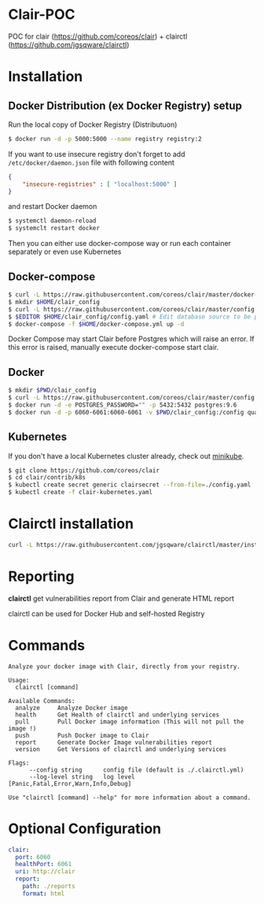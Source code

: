 # Clair-POC
POC for clair (https://github.com/coreos/clair) + clairctl (https://github.com/jgsqware/clairctl)

# Installation

## Docker Distribution (ex Docker Registry) setup
Run the local copy of Docker Registry (Distributuon)
```bash
$ docker run -d -p 5000:5000 --name registry registry:2
```
If you want to use insecure registry don't forget to add `/etc/docker/daemon.json` file with following content
```json
{
    "insecure-registries" : [ "localhost:5000" ]
}
```
and restart Docker daemon

```bash
$ systemctl daemon-reload
$ systemclt restart docker
```
Then you can either use docker-compose way or run each container separately or even use Kubernetes

## Docker-compose

```bash
$ curl -L https://raw.githubusercontent.com/coreos/clair/master/docker-compose.yml -o $HOME/docker-compose.yml
$ mkdir $HOME/clair_config
$ curl -L https://raw.githubusercontent.com/coreos/clair/master/config.example.yaml -o $HOME/clair_config/config.yaml
$ $EDITOR $HOME/clair_config/config.yaml # Edit database source to be postgresql://postgres:password@postgres:5432?sslmode=disable
$ docker-compose -f $HOME/docker-compose.yml up -d
```
Docker Compose may start Clair before Postgres which will raise an error. If this error is raised, manually execute docker-compose start clair.

## Docker

```bash
$ mkdir $PWD/clair_config
$ curl -L https://raw.githubusercontent.com/coreos/clair/master/config.example.yaml -o $PWD/clair_config/config.yaml
$ docker run -d -e POSTGRES_PASSWORD="" -p 5432:5432 postgres:9.6
$ docker run -d -p 6060-6061:6060-6061 -v $PWD/clair_config:/config quay.io/coreos/clair-git:latest config=/config/config.yaml
```

## Kubernetes

If you don't have a local Kubernetes cluster already, check out [minikube](https://github.com/kubernetes/minikube).
```bash
$ git clone https://github.com/coreos/clair
$ cd clair/contrib/k8s
$ kubectl create secret generic clairsecret --from-file=./config.yaml
$ kubectl create -f clair-kubernetes.yaml
```

# Clairctl installation

```bash
curl -L https://raw.githubusercontent.com/jgsqware/clairctl/master/install.sh | sh
```

# Reporting

**clairctl** get vulnerabilities report from Clair and generate HTML report

clairctl can be used for Docker Hub and self-hosted Registry

# Commands

```
Analyze your docker image with Clair, directly from your registry.

Usage:
  clairctl [command]

Available Commands:
  analyze     Analyze Docker image
  health      Get Health of clairctl and underlying services
  pull        Pull Docker image information (This will not pull the image !)
  push        Push Docker image to Clair
  report      Generate Docker Image vulnerabilities report
  version     Get Versions of clairctl and underlying services

Flags:
      --config string      config file (default is ./.clairctl.yml)
      --log-level string   log level [Panic,Fatal,Error,Warn,Info,Debug]

Use "clairctl [command] --help" for more information about a command.
```

# Optional Configuration

```yaml
clair:
  port: 6060
  healthPort: 6061
  uri: http://clair
  report:
    path: ./reports
    format: html
```
